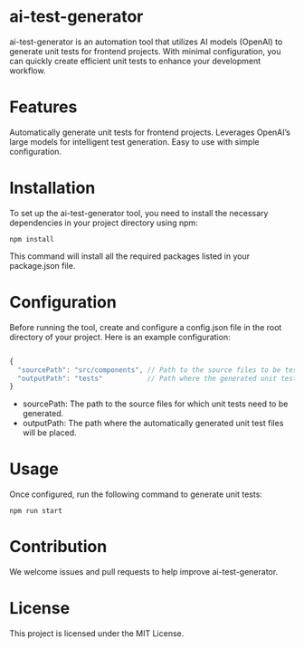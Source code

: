 # ai-test-generator

ai-test-generator is an automation tool that utilizes AI models (OpenAI) to generate unit tests for frontend projects. With minimal configuration, you can quickly create efficient unit tests to enhance your development workflow.

# Features
Automatically generate unit tests for frontend projects.
Leverages OpenAI’s large models for intelligent test generation.
Easy to use with simple configuration.

# Installation
To set up the ai-test-generator tool, you need to install the necessary dependencies in your project directory using npm:

```
npm install
``` 
This command will install all the required packages listed in your package.json file.

# Configuration
Before running the tool, create and configure a config.json file in the root directory of your project. Here is an example configuration:
``` javascript

{
  "sourcePath": "src/components", // Path to the source files to be tested
  "outputPath": "tests"           // Path where the generated unit tests will be output
}
``` 

- sourcePath: The path to the source files for which unit tests need to be generated.
- outputPath: The path where the automatically generated unit test files will be placed.

# Usage
Once configured, run the following command to generate unit tests:
``` 
npm run start
``` 

# Contribution
We welcome issues and pull requests to help improve ai-test-generator.

# License
This project is licensed under the MIT License.